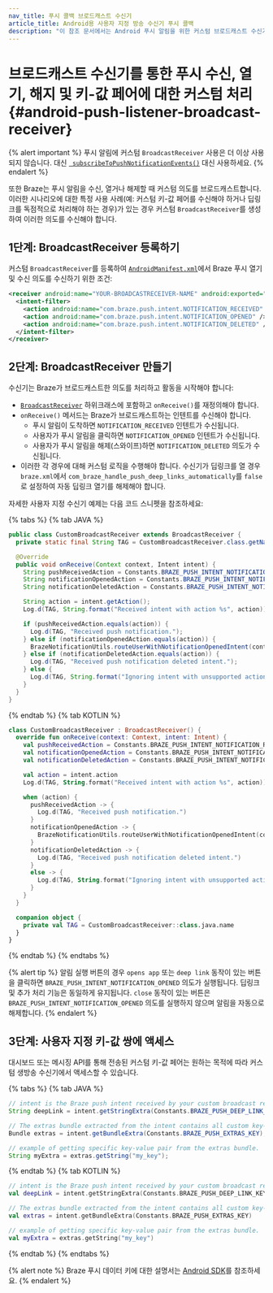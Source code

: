 ```yaml
---
nav_title: 푸시 콜백 브로드캐스트 수신기
article_title: Android용 사용자 지정 방송 수신기 푸시 콜백
description: "이 참조 문서에서는 Android 푸시 알림을 위한 커스텀 브로드캐스트 수신기 만들기에 대해 설명합니다."
---
```


# 브로드캐스트 수신기를 통한 푸시 수신, 열기, 해지 및 키-값 페어에 대한 커스텀 처리 {#android-push-listener-broadcast-receiver}

{% alert important %}
푸시 알림에 커스텀 `BroadcastReceiver` 사용은 더 이상 사용되지 않습니다. 대신 [` subscribeToPushNotificationEvents()`](/docs/developer_guide/platform_integration_guides/android/push_notifications/android/customization/custom_event_callback/) 대신 사용하세요.
{% endalert %}

또한 Braze는 푸시 알림을 수신, 열거나 해제할 때 커스텀 의도를 브로드캐스트합니다. 이러한 시나리오에 대한 특정 사용 사례(예: 커스텀 키-값 페어를 수신해야 하거나 딥링크를 독점적으로 처리해야 하는 경우)가 있는 경우 커스텀 `BroadcastReceiver`를 생성하여 이러한 의도를 수신해야 합니다.

## 1단계: BroadcastReceiver 등록하기

커스텀 `BroadcastReceiver`를 등록하여 [`AndroidManifest.xml`][71]에서 Braze 푸시 열기 및 수신 의도를 수신하기 위한 조건:

```xml
<receiver android:name="YOUR-BROADCASTRECEIVER-NAME" android:exported="false" >
  <intent-filter>
    <action android:name="com.braze.push.intent.NOTIFICATION_RECEIVED" />
    <action android:name="com.braze.push.intent.NOTIFICATION_OPENED" />
    <action android:name="com.braze.push.intent.NOTIFICATION_DELETED" />
  </intent-filter>
</receiver>
```

## 2단계: BroadcastReceiver 만들기

수신기는 Braze가 브로드캐스트한 의도를 처리하고 활동을 시작해야 합니다:

- [`BroadcastReceiver`][53] 하위크래스에 포함하고 `onReceive()`를 재정의해야 합니다.
- `onReceive()` 메서드는 Braze가 브로드캐스트하는 인텐트를 수신해야 합니다.
  - 푸시 알림이 도착하면 `NOTIFICATION_RECEIVED` 인텐트가 수신됩니다.
  - 사용자가 푸시 알림을 클릭하면 `NOTIFICATION_OPENED` 인텐트가 수신됩니다.
  - 사용자가 푸시 알림을 해제(스와이프)하면 `NOTIFICATION_DELETED` 의도가 수신됩니다.
- 이러한 각 경우에 대해 커스텀 로직을 수행해야 합니다. 수신기가 딥링크를 열 경우 `braze.xml`에서 `com_braze_handle_push_deep_links_automatically`를 `false`로 설정하여 자동 딥링크 열기를 해제해야 합니다.

자세한 사용자 지정 수신기 예제는 다음 코드 스니펫을 참조하세요:

{% tabs %}
{% tab JAVA %}

```java
public class CustomBroadcastReceiver extends BroadcastReceiver {
  private static final String TAG = CustomBroadcastReceiver.class.getName();

  @Override
  public void onReceive(Context context, Intent intent) {
    String pushReceivedAction = Constants.BRAZE_PUSH_INTENT_NOTIFICATION_RECEIVED;
    String notificationOpenedAction = Constants.BRAZE_PUSH_INTENT_NOTIFICATION_OPENED;
    String notificationDeletedAction = Constants.BRAZE_PUSH_INTENT_NOTIFICATION_DELETED;

    String action = intent.getAction();
    Log.d(TAG, String.format("Received intent with action %s", action));

    if (pushReceivedAction.equals(action)) {
      Log.d(TAG, "Received push notification.");
    } else if (notificationOpenedAction.equals(action)) {
      BrazeNotificationUtils.routeUserWithNotificationOpenedIntent(context, intent);
    } else if (notificationDeletedAction.equals(action)) {
      Log.d(TAG, "Received push notification deleted intent.");
    } else {
      Log.d(TAG, String.format("Ignoring intent with unsupported action %s", action));
    }
  }
}
```

{% endtab %}
{% tab KOTLIN %}

```kotlin
class CustomBroadcastReceiver : BroadcastReceiver() {
  override fun onReceive(context: Context, intent: Intent) {
    val pushReceivedAction = Constants.BRAZE_PUSH_INTENT_NOTIFICATION_RECEIVED
    val notificationOpenedAction = Constants.BRAZE_PUSH_INTENT_NOTIFICATION_OPENED
    val notificationDeletedAction = Constants.BRAZE_PUSH_INTENT_NOTIFICATION_DELETED

    val action = intent.action
    Log.d(TAG, String.format("Received intent with action %s", action))

    when (action) {
      pushReceivedAction -> {
        Log.d(TAG, "Received push notification.")
      }
      notificationOpenedAction -> {
        BrazeNotificationUtils.routeUserWithNotificationOpenedIntent(context, intent)
      }
      notificationDeletedAction -> {
        Log.d(TAG, "Received push notification deleted intent.")
      }
      else -> {
        Log.d(TAG, String.format("Ignoring intent with unsupported action %s", action))
      }
    }
  }

  companion object {
    private val TAG = CustomBroadcastReceiver::class.java.name
  }
}
```

{% endtab %}
{% endtabs %}

{% alert tip %}
알림 실행 버튼의 경우 `opens app` 또는 `deep link` 동작이 있는 버튼을 클릭하면 `BRAZE_PUSH_INTENT_NOTIFICATION_OPENED` 의도가 실행됩니다. 딥링크 및 추가 처리 기능은 동일하게 유지됩니다. `close` 동작이 있는 버튼은 `BRAZE_PUSH_INTENT_NOTIFICATION_OPENED` 의도를 실행하지 않으며 알림을 자동으로 해제합니다.
{% endalert %}

## 3단계: 사용자 지정 키-값 쌍에 액세스

대시보드 또는 메시징 API를 통해 전송된 커스텀 키-값 페어는 원하는 목적에 따라 커스텀 생방송 수신기에서 액세스할 수 있습니다.

{% tabs %}
{% tab JAVA %}

```java
// intent is the Braze push intent received by your custom broadcast receiver.
String deepLink = intent.getStringExtra(Constants.BRAZE_PUSH_DEEP_LINK_KEY);

// The extras bundle extracted from the intent contains all custom key-value pairs.
Bundle extras = intent.getBundleExtra(Constants.BRAZE_PUSH_EXTRAS_KEY);

// example of getting specific key-value pair from the extras bundle.
String myExtra = extras.getString("my_key");
```

{% endtab %}
{% tab KOTLIN %}

```kotlin
// intent is the Braze push intent received by your custom broadcast receiver.
val deepLink = intent.getStringExtra(Constants.BRAZE_PUSH_DEEP_LINK_KEY)

// The extras bundle extracted from the intent contains all custom key-value pairs.
val extras = intent.getBundleExtra(Constants.BRAZE_PUSH_EXTRAS_KEY)

// example of getting specific key-value pair from the extras bundle.
val myExtra = extras.getString("my_key")
```

{% endtab %}
{% endtabs %}

{% alert note %}
Braze 푸시 데이터 키에 대한 설명서는 [Android SDK](https://braze-inc.github.io/braze-android-sdk/kdoc/braze-android-sdk/com.braze/-constants/index.html?query=object%20Constants)를 참조하세요.
{% endalert %}

[53]: https://developer.android.com/reference/android/content/BroadcastReceiver.html
[71]: https://github.com/braze-inc/braze-android-sdk/blob/master/samples/custom-broadcast/src/main/AndroidManifest.xml "AndroidManifest.xml"
